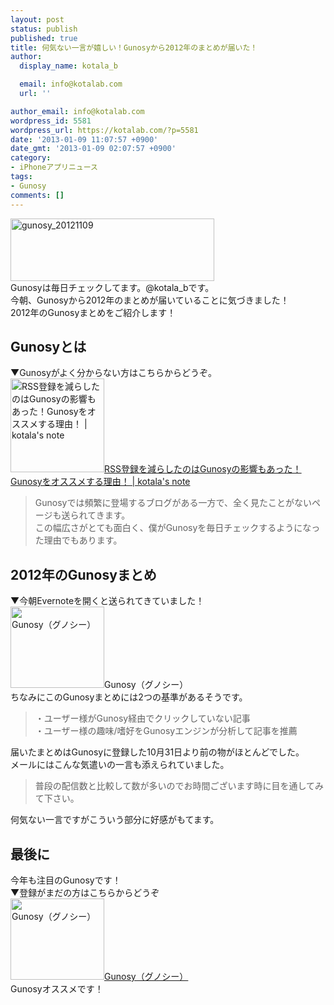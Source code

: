 ```yaml
---
layout: post
status: publish
published: true
title: 何気ない一言が嬉しい！Gunosyから2012年のまとめが届いた！
author:
  display_name: kotala_b

  email: info@kotalab.com
  url: ''

author_email: info@kotalab.com
wordpress_id: 5581
wordpress_url: https://kotalab.com/?p=5581
date: '2013-01-09 11:07:57 +0900'
date_gmt: '2013-01-09 02:07:57 +0900'
category:
- iPhoneアプリニュース
tags:
- Gunosy
comments: []
---
```

<p><a href="https://kotalab.com/wp-content/uploads/gunosy_20121109.png" target="_blank"><img src="https://kotalab.com/wp-content/uploads/gunosy_20121109.png" alt="gunosy_20121109" width="326" height="100" class="alignnone size-full wp-image-4050" /></a><br />
Gunosyは毎日チェックしてます。@kotala_bです。<br />
今朝、Gunosyから2012年のまとめが届いていることに気づきました！<br />
2012年のGunosyまとめをご紹介します！<br />
<!--more--></p>
<h2>Gunosyとは</h2>
<p>▼Gunosyがよく分からない方はこちらからどうぞ。<br />
<a href="https://kotalab.com/recommend-gunosy" target="_blank"><img class="alignleft" src="https://kotalab.com/wp-content/uploads/gunosy_20121109.png" alt="RSS登録を減らしたのはGunosyの影響もあった！Gunosyをオススメする理由！ | kotala's note" width="150" /></a><a href="https://kotalab.com/recommend-gunosy" target="_blank">RSS登録を減らしたのはGunosyの影響もあった！Gunosyをオススメする理由！ | kotala's note</a><br style="clear:both" /></p>
<blockquote><p>Gunosyでは頻繁に登場するブログがある一方で、全く見たことがないページも送られてきます。<br />
この幅広さがとても面白く、僕がGunosyを毎日チェックするようになった理由でもあります。</p></blockquote>
<h2>2012年のGunosyまとめ</h2>
<p>▼今朝Evernoteを開くと送られてきていました！<br />
<span class="removed_link" title="http://gunosy.com/2012/kotala_b"><img class="alignleft" src="http://capture.heartrails.com/150x130?http://gunosy.com/2012/kotala_b" alt="Gunosy（グノシー）" width="150" height="130" /></span><span class="removed_link" title="http://gunosy.com/2012/kotala_b">Gunosy（グノシー）</span><a href="http://b.hatena.ne.jp/entry/http://gunosy.com/2012/kotala_b" target="_blank"><img border="0" src="http://b.hatena.ne.jp/entry/image/http://gunosy.com/2012/kotala_b" alt="" /></a><br style="clear:both" />ちなみにこのGunosyまとめには2つの基準があるそうです。</p>
<blockquote><p>・ユーザー様がGunosy経由でクリックしていない記事<br />
・ユーザー様の趣味/嗜好をGunosyエンジンが分析して記事を推薦</p></blockquote>
<p>届いたまとめはGunosyに登録した10月31日より前の物がほとんどでした。<br />
メールにはこんな気遣いの一言も添えられていました。</p>
<blockquote><p>普段の配信数と比較して数が多いのでお時間ございます時に目を通してみて下さい。</p></blockquote>
<p>何気ない一言ですがこういう部分に好感がもてます。</p>
<h2>最後に</h2>
<p>今年も注目のGunosyです！<br />
▼登録がまだの方はこちらからどうぞ<br />
<a href="http://gunosy.com/" target="_blank"><img class="alignleft" src="http://capture.heartrails.com/150x130?http://gunosy.com/" alt="Gunosy（グノシー）" width="150" height="130" /></a><a href="http://gunosy.com/" target="_blank">Gunosy（グノシー）</a><a href="http://b.hatena.ne.jp/entry/http://gunosy.com/" target="_blank"><img border="0" src="http://b.hatena.ne.jp/entry/image/http://gunosy.com/" alt="" /></a><br style="clear:both" />Gunosyオススメです！</p>

